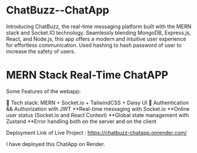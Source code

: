# ChatBuzz--ChatApp
Introducing ChatBuzz, the real-time messaging platform built with the MERN stack and Socket.IO technology. 
Seamlessly blending MongoDB, Express.js, React, and Node.js, this app offers a modern and intuitive user experience for effortless communication.
Used hashing to hash password of user to increase the safety of users.

# MERN Stack Real-Time ChatAPP

Some Features of the webapp:

🌟 Tech stack: MERN + Socket.io + TailwindCSS + Daisy UI 
🎃 Authentication && Authorization with JWT 
**Real-time messaging with Socket.io 
**Online user status (Socket.io and React Context) 
**Global state management with Zustand 
**Error handling both on the server and on the client


Deployment Link of Live Project : 
https://chatbuzz-chatapp.onrender.com/

I have deployed this ChatApp on Render.
